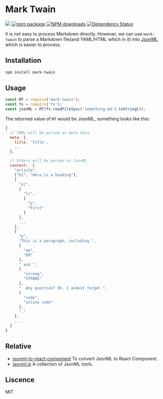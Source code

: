 # Mark Twain

[![](https://img.shields.io/travis/benjycui/mark-twain.svg?style=flat-square)](https://travis-ci.org/benjycui/mark-twain)
[![npm package](https://img.shields.io/npm/v/mark-twain.svg?style=flat-square)](https://www.npmjs.org/package/mark-twain)
[![NPM downloads](http://img.shields.io/npm/dm/mark-twain.svg?style=flat-square)](https://npmjs.org/package/mark-twain)
[![Dependency Status](https://david-dm.org/benjycui/mark-twain.svg?style=flat-square)](https://david-dm.org/benjycui/mark-twain)

It is not easy to process Markdown directly. However, we can use `mark-twain` to parse a Markdown file(and YAML/HTML which in it) into [JsonML](http://www.jsonml.org/) which is easier to process.

## Installation

```bash
npm install mark-twain
```

## Usage

```js
const MT = require('mark-twain');
const fs = require('fs');
const jsonML = MT(fs.readFileSync('something.md').toString());
```

The returned value of `MT` would be JsonML, something looks like this:

```js
{
  // YAML will be parsed as meta data.
  meta: {
    title: 'Title',
    ...
  },

  // Others will be parsed as JsonML.
  content:  [
    "article",
    ["h1", "Here is a heading"],
    [
      "ol",
      [
        "li",
        [
          "p",
          "First"
        ]
      ],
      ...
    ],
    [
      "p",
      "This is a paragraph, including ",
      [
        "em",
        "EM"
      ],
      " and ",
      [
        "strong",
        "STRONG"
      ],
      ". Any question? Oh, I almost forget ",
      [
        "code",
        "inline code"
      ],
      "."
    ],
    ...
  ]
}
```

## Relative

* [jsonml-to-react-component](https://github.com/benjycui/jsonml-to-react-component) To convert JsonML to React Component.
* [jsonml.js](https://github.com/benjycui/jsonml.js) A collection of JsonML tools.

## Liscence

MIT
